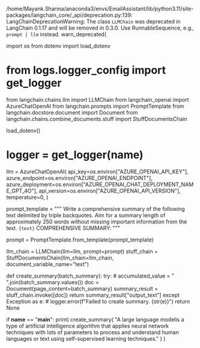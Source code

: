 /home/Mayank.Sharma/anaconda3/envs/EmailAssistant/lib/python3.11/site-packages/langchain_core/_api/deprecation.py:139: LangChainDeprecationWarning: The class `LLMChain` was deprecated in LangChain 0.1.17 and will be removed in 0.3.0. Use RunnableSequence, e.g., `prompt | llm` instead.
  warn_deprecated(


import os
from dotenv import load_dotenv

# from logs.logger_config import get_logger
from langchain.chains.llm import LLMChain
from langchain_openai import AzureChatOpenAI
from langchain.prompts import PromptTemplate
from langchain.docstore.document import Document
from langchain.chains.combine_documents.stuff import StuffDocumentsChain

load_dotenv()
# logger = get_logger(__name__)


llm = AzureChatOpenAI(
    api_key=os.environ["AZURE_OPENAI_API_KEY"],
    azure_endpoint=os.environ["AZURE_OPENAI_ENDPOINT"],
    azure_deployment=os.environ["AZURE_OPENAI_CHAT_DEPLOYMENT_NAME_GPT_4O"],
    api_version=os.environ["AZURE_OPENAI_API_VERSION"],
    temperature=0,
)

prompt_template = """
    Write a comprehensive summary of the following text delimited by triple backquotes.
    Aim for a summary length of approximately 250 words without missing important information from the text.
    ```{text}```
    COMPREHENSIVE SUMMARY:
"""

prompt = PromptTemplate.from_template(prompt_template)

llm_chain = LLMChain(llm=llm, prompt=prompt)
stuff_chain = StuffDocumentsChain(llm_chain=llm_chain, document_variable_name="text")


def create_summary(batch_summary):
    try:
        # accumulated_value = " ".join(batch_summary.values())
        doc = Document(page_content=batch_summary)
        summary_result = stuff_chain.invoke([doc])
        return summary_result["output_text"]
    except Exception as e:
        # logger.error(f"Failed to create summary. {str(e)}")
        return None


if __name__ == "__main__":
    print(
        create_summary(
            "A large language modelis a type of artificial intelligence algorithm that applies neural network techniques with lots of parameters to process and understand human languages or text using self-supervised learning techniques."
        )
    )
